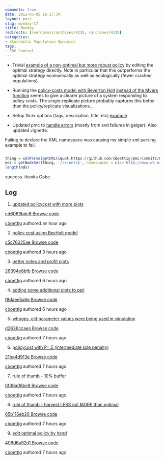 ```yaml
---
comments: true
date: 2012-03-05 16:17:34
layout: post
slug: monday-17
title: Monday
redirects: [/wordpress/archives/4235, /archives/4235]
categories:
- Stochastic Population Dynamics
tags:
- PDG Control
---
```




  * Trivial [example of a non-optimal but more robust policy](https://github.com/cboettig/pdg_control/blob/ed6063bdc65916b816f85078b27f7e2543b89e20/inst/examples/ppii.md) by editing the optimal strategy directly. Note in particular that this outperforms the optimal strategy economically as well as ecologically (fewer crashed populations).



  * Running the [policy-costs model with Beverton Holt](https://github.com/cboettig/pdg_control/blob/ed6063bdc65916b816f85078b27f7e2543b89e20/inst/examples/policycost.md) [instead of the Myers function](https://github.com/cboettig/pdg_control/blob/21ba4d913e1bf12fb641d3b54b2042fa9a32d498/inst/examples/policycost.md) seems to give a clearer picture of a system responding to policy costs. The single-replicate picture probably captures this better than the policy/replicate visualizations..



  * Setup flickr options (tags, description, title, etc) [example](https://raw.github.com/cboettig/pdg_control/ed6063bdc65916b816f85078b27f7e2543b89e20/inst/examples/policycost_knit_.md)



  * Updated pmc to [handle errors](https://github.com/cboettig/pmc/commit/f86ca7bfc74af7690c18e1f25184051295edfdf9) (mostly from svd failures in geiger). Also updated vignette.






Failing to declare the XML namespace was causing my simple xml parsing example to fail.

```R

thing = xmlParse(getURL(&quot;https://github.com/cboettig/pmc/commits/master.atom&quot;))
nds = getNodeSet(thing, '//x:entry', namespaces = c(x='http://www.w3.org/2005/Atom'))
length(nds)

```

success.  thanks Gabe.





## Log






    
  1. [updated policycost with more plots](https://github.com/cboettig/pdg_control/commit/ed6063bdc65916b816f85078b27f7e2543b89e20)





[ ed6063bdc6 ](https://github.com/cboettig/pdg_control/commit/ed6063bdc65916b816f85078b27f7e2543b89e20) [Browse code](https://github.com/cboettig/pdg_control/tree/ed6063bdc65916b816f85078b27f7e2543b89e20)




[cboettig](https://github.com/cboettig) authored an hour ago





    
  2. [policy cost using BevHolt model](https://github.com/cboettig/pdg_control/commit/c5c76325ae6f080c8ffd78b75586f8bd4fb9c18b)





[ c5c76325ae ](https://github.com/cboettig/pdg_control/commit/c5c76325ae6f080c8ffd78b75586f8bd4fb9c18b) [Browse code](https://github.com/cboettig/pdg_control/tree/c5c76325ae6f080c8ffd78b75586f8bd4fb9c18b)




[cboettig](https://github.com/cboettig) authored 3 hours ago





    
  3. [better notes and profit plots](https://github.com/cboettig/pdg_control/commit/26394e8bfbc48b1ece85aac34dd54b7d6b3de7ab)





[ 26394e8bfb ](https://github.com/cboettig/pdg_control/commit/26394e8bfbc48b1ece85aac34dd54b7d6b3de7ab) [Browse code](https://github.com/cboettig/pdg_control/tree/26394e8bfbc48b1ece85aac34dd54b7d6b3de7ab)




[cboettig](https://github.com/cboettig) authored 6 hours ago





    
  4. [adding some additional plots to ppii](https://github.com/cboettig/pdg_control/commit/f8daee5a6ef4ef2d8e10c9ae1fa5ffdb77c4dbad)





[ f8daee5a6e ](https://github.com/cboettig/pdg_control/commit/f8daee5a6ef4ef2d8e10c9ae1fa5ffdb77c4dbad) [Browse code](https://github.com/cboettig/pdg_control/tree/f8daee5a6ef4ef2d8e10c9ae1fa5ffdb77c4dbad)




[cboettig](https://github.com/cboettig) authored 6 hours ago





    
  5. [whoops, old parameter values were being used in simulation](https://github.com/cboettig/pdg_control/commit/d2636ccaead8fc7d7c2a8a3b92c792552d1b3dbf)





[ d2636ccaea ](https://github.com/cboettig/pdg_control/commit/d2636ccaead8fc7d7c2a8a3b92c792552d1b3dbf) [Browse code](https://github.com/cboettig/pdg_control/tree/d2636ccaead8fc7d7c2a8a3b92c792552d1b3dbf)




[cboettig](https://github.com/cboettig) authored 7 hours ago





    
  6. [policycost with P=.5 (intermediate size penalty)](https://github.com/cboettig/pdg_control/commit/21ba4d913e1bf12fb641d3b54b2042fa9a32d498)





[ 21ba4d913e ](https://github.com/cboettig/pdg_control/commit/21ba4d913e1bf12fb641d3b54b2042fa9a32d498) [Browse code](https://github.com/cboettig/pdg_control/tree/21ba4d913e1bf12fb641d3b54b2042fa9a32d498)




[cboettig](https://github.com/cboettig) authored 7 hours ago





    
  7. [rule of thumb - 10% buffer](https://github.com/cboettig/pdg_control/commit/0f36a08be95dfeadb1900f0b1156d589221ebf08)





[ 0f36a08be9 ](https://github.com/cboettig/pdg_control/commit/0f36a08be95dfeadb1900f0b1156d589221ebf08) [Browse code](https://github.com/cboettig/pdg_control/tree/0f36a08be95dfeadb1900f0b1156d589221ebf08)




[cboettig](https://github.com/cboettig) authored 7 hours ago





    
  8. [rule of thumb - harvest LESS not MORE than optimal](https://github.com/cboettig/pdg_control/commit/65b116eb201e79a541c259ef90b3bebb3fd149e4)





[ 65b116eb20 ](https://github.com/cboettig/pdg_control/commit/65b116eb201e79a541c259ef90b3bebb3fd149e4) [Browse code](https://github.com/cboettig/pdg_control/tree/65b116eb201e79a541c259ef90b3bebb3fd149e4)




[cboettig](https://github.com/cboettig) authored 7 hours ago





    
  9. [edit optimal policy by hand](https://github.com/cboettig/pdg_control/commit/408d6a92d19b7ac86bf9327d508cd2dc41812bef)





[ 408d6a92d1 ](https://github.com/cboettig/pdg_control/commit/408d6a92d19b7ac86bf9327d508cd2dc41812bef) [Browse code](https://github.com/cboettig/pdg_control/tree/408d6a92d19b7ac86bf9327d508cd2dc41812bef)




[cboettig](https://github.com/cboettig) authored 7 hours ago








    
    
    
    



